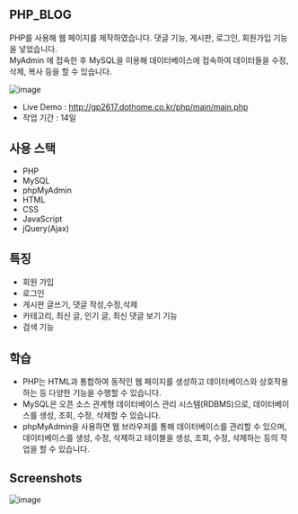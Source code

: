 ## PHP_BLOG

PHP를 사용해 웹 페이지를 제작하였습니다. 댓글 기능, 게시판, 로그인, 회원가입 기능을 넣었습니다.<br>
MyAdmin 에 접속한 후 MySQL을 이용해 데이터베이스에 접속하여 데이터들을 수정, 삭제, 복사 등을 할 수 있습니다.

![image](https://github.com/seolhee313/PHP_BLOG/assets/125417882/542cde57-99a7-4c2f-838b-9937b73283ef)

- Live Demo : http://gp2617.dothome.co.kr/php/main/main.php
- 작업 기간 : 14일

## 사용 스택

- PHP
- MySQL
- phpMyAdmin
- HTML
- CSS
- JavaScript
- jQuery(Ajax)

## 특징

- 회원 가입
- 로그인
- 게시판 글쓰기, 댓글 작성,수정,삭제
- 카테고리, 최신 글, 인기 글, 최신 댓글 보기 기능
- 검색 기능

## 학습

- PHP는 HTML과 통합하여 동적인 웹 페이지를 생성하고 데이터베이스와 상호작용하는 등 다양한 기능을 수행할 수 있습니다.
- MySQL은 오픈 소스 관계형 데이터베이스 관리 시스템(RDBMS)으로, 데이터베이스를 생성, 조회, 수정, 삭제할 수 있습니다.
- phpMyAdmin을 사용하면 웹 브라우저를 통해 데이터베이스를 관리할 수 있으며, 데이터베이스를 생성, 수정, 삭제하고 테이블을 생성, 조회, 수정, 삭제하는 등의 작업을 할 수 있습니다.

## Screenshots

![image](https://github.com/seolhee313/PHP_BLOG/assets/125417882/4a255b18-0872-46c9-96e6-f1ce061fdd6b)
